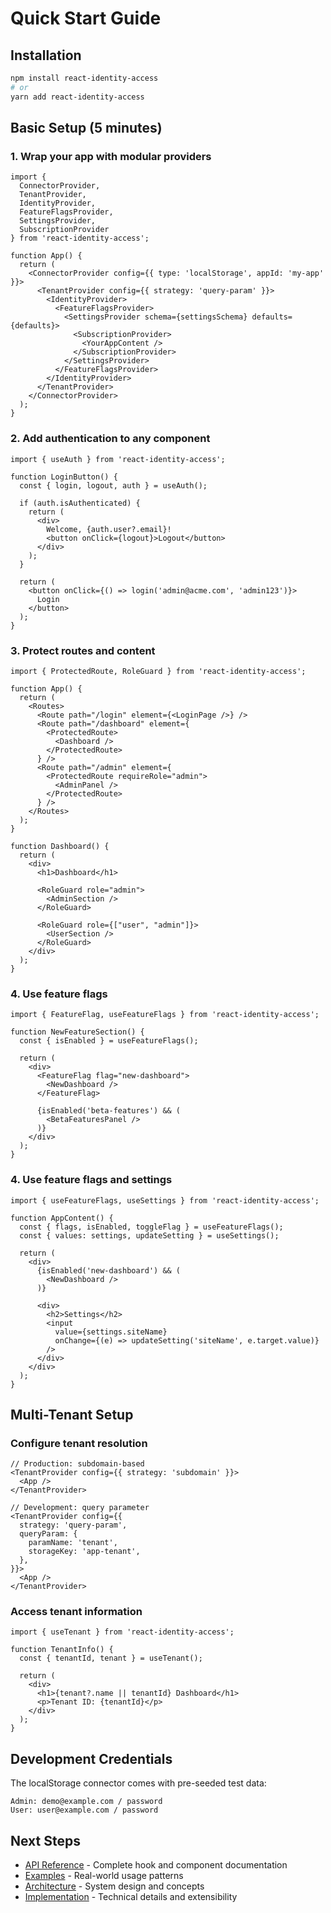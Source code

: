# Quick Start Guide

## Installation

```bash
npm install react-identity-access
# or
yarn add react-identity-access
```

## Basic Setup (5 minutes)

### 1. Wrap your app with modular providers

```tsx
import { 
  ConnectorProvider, 
  TenantProvider, 
  IdentityProvider, 
  FeatureFlagsProvider, 
  SettingsProvider,
  SubscriptionProvider 
} from 'react-identity-access';

function App() {
  return (
    <ConnectorProvider config={{ type: 'localStorage', appId: 'my-app' }}>
      <TenantProvider config={{ strategy: 'query-param' }}>
        <IdentityProvider>
          <FeatureFlagsProvider>
            <SettingsProvider schema={settingsSchema} defaults={defaults}>
              <SubscriptionProvider>
                <YourAppContent />
              </SubscriptionProvider>
            </SettingsProvider>
          </FeatureFlagsProvider>
        </IdentityProvider>
      </TenantProvider>
    </ConnectorProvider>
  );
}
```

### 2. Add authentication to any component

```tsx
import { useAuth } from 'react-identity-access';

function LoginButton() {
  const { login, logout, auth } = useAuth();

  if (auth.isAuthenticated) {
    return (
      <div>
        Welcome, {auth.user?.email}!
        <button onClick={logout}>Logout</button>
      </div>
    );
  }

  return (
    <button onClick={() => login('admin@acme.com', 'admin123')}>
      Login
    </button>
  );
}
```

### 3. Protect routes and content

```tsx
import { ProtectedRoute, RoleGuard } from 'react-identity-access';

function App() {
  return (
    <Routes>
      <Route path="/login" element={<LoginPage />} />
      <Route path="/dashboard" element={
        <ProtectedRoute>
          <Dashboard />
        </ProtectedRoute>
      } />
      <Route path="/admin" element={
        <ProtectedRoute requireRole="admin">
          <AdminPanel />
        </ProtectedRoute>
      } />
    </Routes>
  );
}

function Dashboard() {
  return (
    <div>
      <h1>Dashboard</h1>
      
      <RoleGuard role="admin">
        <AdminSection />
      </RoleGuard>
      
      <RoleGuard role={["user", "admin"]}>
        <UserSection />
      </RoleGuard>
    </div>
  );
}
```

### 4. Use feature flags

```tsx
import { FeatureFlag, useFeatureFlags } from 'react-identity-access';

function NewFeatureSection() {
  const { isEnabled } = useFeatureFlags();

  return (
    <div>
      <FeatureFlag flag="new-dashboard">
        <NewDashboard />
      </FeatureFlag>
      
      {isEnabled('beta-features') && (
        <BetaFeaturesPanel />
      )}
    </div>
  );
}
```

### 4. Use feature flags and settings

```tsx
import { useFeatureFlags, useSettings } from 'react-identity-access';

function AppContent() {
  const { flags, isEnabled, toggleFlag } = useFeatureFlags();
  const { values: settings, updateSetting } = useSettings();

  return (
    <div>
      {isEnabled('new-dashboard') && (
        <NewDashboard />
      )}
      
      <div>
        <h2>Settings</h2>
        <input
          value={settings.siteName}
          onChange={(e) => updateSetting('siteName', e.target.value)}
        />
      </div>
    </div>
  );
}
```

## Multi-Tenant Setup

### Configure tenant resolution

```tsx
// Production: subdomain-based
<TenantProvider config={{ strategy: 'subdomain' }}>
  <App />
</TenantProvider>

// Development: query parameter
<TenantProvider config={{
  strategy: 'query-param',
  queryParam: {
    paramName: 'tenant',
    storageKey: 'app-tenant',
  },
}}>
  <App />
</TenantProvider>
```

### Access tenant information

```tsx
import { useTenant } from 'react-identity-access';

function TenantInfo() {
  const { tenantId, tenant } = useTenant();

  return (
    <div>
      <h1>{tenant?.name || tenantId} Dashboard</h1>
      <p>Tenant ID: {tenantId}</p>
    </div>
  );
}
```

## Development Credentials

The localStorage connector comes with pre-seeded test data:

```
Admin: demo@example.com / password
User: user@example.com / password
```

## Next Steps

- [API Reference](./API_REFERENCE.md) - Complete hook and component documentation
- [Examples](./EXAMPLES.md) - Real-world usage patterns
- [Architecture](./ARCHITECTURE.md) - System design and concepts
- [Implementation](./IMPLEMENTATION.md) - Technical details and extensibility
